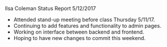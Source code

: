 Ilsa Coleman
Status Report
5/12/2017

- Attended stand-up meeting before class Thursday 5/11/17.
- Continuing to add features and functionality to admin pages.
- Working on interface between backend and frontend. 
- Hoping to have new changes to commit this weekend.
